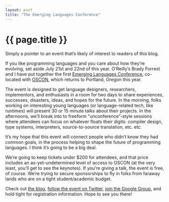 ```yaml
---
layout: post
title: "The Emerging Languages Conference"
---
```


{{ page.title }}
================

Simply a pointer to an event that’s likely of interest to readers of this blog.

If you like programming languages and you care about how they’re evolving, set aside July 21st and 22nd of this year. O’Reilly’s Brady Forrest and I have put together the first [Emerging Languages Conference](http://emerginglangs.com/), co-located with [OSCON](http://www.oscon.com/oscon2010), which returns to Portland, Oregon this year.

The event is designed to get language designers, researchers, implementors, and enthusiasts in a room for two days to share experiences, successes, disasters, ideas, and hopes for the future. In the morning, folks working on interesting young languages (or language-related tech, like runtimes) will present 30 or 15 minute talks about their projects. In the afternoons, we’ll break into to freeform “unconference”-style sessions where attendees can focus on whatever floats their digits: compiler design, type systems, interpreters, source-to-source translation, etc. etc.

It’s my hope that this event will connect people who didn’t know they had common goals, in the process helping to shape the future of programming languages. I think it’s going to be a big deal.

We’re going to keep tickets under $200 for attendees, and that price includes an as-yet-undetermined level of access to OSCON (at the very least, you’ll get to see the keynotes). If you’re giving a talk, the event is free, of course. We’re trying to secure sponsorships to fly in folks from faraway lands who are on a tight student/academic budget.

Check out [the blog](http://emerginglangs.com/), [follow the event on Twitter](http://twitter.com/emerginglangs), [join the Google Group](https://groups.google.com/group/emerginglangs), and hold tight for registration information. Hope to see you there!
